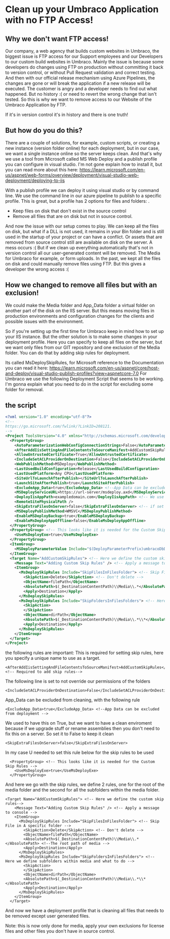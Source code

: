 # Clean up your Umbraco Application with no FTP Access!

## Why we don't want FTP access!
Our company, a web agency that builds custom websites in Umbraco, the biggest issue is FTP access for our Support employees and our Developers to our custom build websites in Umbraco.
Mainly the issue is because some developers do changes using FTP on production without committing it back to version control, or without Pull Request validation and correct testing. And then with our official release mechanism using Azure Pipelines, the changes are gone or will break the application if a new release will be executed. The customer is angry and a developer needs to find out what happened. But no history :( or need to revert the wrong change that isn't tested. So this is why we want to remove access to our Website of the Umbraco Application by FTP.

If it's in version control it's in history and there is one truth!

## But how do you do this? 
There are a couple of solutions, for example, custom scripts, or creating a new instance (version folder online) for each deployment, but in our case, we want a single instance online so the server keeps clean. And that's why we use a tool from Microsoft called MS Web Deploy and a publish profile you can configure in visual studio. I'm not gone explain how to install it, but you can read more about this here:  https://learn.microsoft.com/en-us/aspnet/web-forms/overview/deployment/visual-studio-web-deployment/deploying-to-iis

With a publish profile we can deploy it using visual studio or by command line. We use the command line in our azure pipeline to publish to a specific profile. This is great, but a profile has 2 options for files and folders: .
- Keep files on disk that don't exist in the source control
- Remove all files that are on disk but not in source control.

And now the issue with our setup comes to play. We can keep all the files on disk, but what if a DLL is not used, it remains in your Bin folder and is still used in the startup of your project or can have a conflict. Or assets that are removed from source control still are available on disk on the server. A mess occurs :( But if we clean up everything automatically that's not in version control all our user-generated content will be removed. The Media for Umbraco for example, or form uploads.
In the past, we kept all the files on disk and could manually remove files using FTP. But this gives a developer the wrong access :(

## How we changed to remove all files but with an exclusion!
We could make the Media folder and App_Data folder a virtual folder on another part of the disk on the IIS server. But this means moving files in production environments and configuration changes for the clients and possible issues with the environment.

So if you're setting up the first time for Umbraco keep in mind how to set up your IIS instance. But the other solution is to make some changes in your deployment profile. Here you can specify to keep all files on the server, but we want only files from our GIT repository and one exclusion of the Media folder. You can do that by adding skip rules for deployment.

Its called MsDeploySkipRules, for Microsoft reference to the Documentation you can read it here: https://learn.microsoft.com/en-us/aspnet/core/host-and-deploy/visual-studio-publish-profiles?view=aspnetcore-7.0
For Umbraco we use the following Deployment Script that seems to be working. I'm gonna explain what you need to do in the script for excluding some folder for removal.

## the script
```xml
<?xml version="1.0" encoding="utf-8"?>
<!--
https://go.microsoft.com/fwlink/?LinkID=208121.
-->
<Project ToolsVersion="4.0" xmlns="http://schemas.microsoft.com/developer/msbuild/2003">
  <PropertyGroup>
    <AutoParameterizationWebConfigConnectionStrings>False</AutoParameterizationWebConfigConnectionStrings>
    <AfterAddIisSettingAndFileContentsToSourceManifest>AddCustomSkipRules</AfterAddIisSettingAndFileContentsToSourceManifest> <!-- Required to add skip rules-->
    <AllowUntrustedCertificate>True</AllowUntrustedCertificate> 
    <IncludeSetACLProviderOnDestination>False</IncludeSetACLProviderOnDestination> <!-- We don't set folder rights, this will remove our current folder rights if set to true -->
    <WebPublishMethod>MSDeploy</WebPublishMethod>
    <LastUsedBuildConfiguration>Release</LastUsedBuildConfiguration>
    <LastUsedPlatform>Any CPU</LastUsedPlatform>
    <SiteUrlToLaunchAfterPublish></SiteUrlToLaunchAfterPublish>
    <LaunchSiteAfterPublish>true</LaunchSiteAfterPublish>
    <ExcludeApp_Data>true</ExcludeApp_Data> <!--App Data can be excluded from deployment -->
    <MSDeployServiceURL>https://url-server/msdeploy.axd</MSDeployServiceURL> <!-- Url to server where you want to deploy to -->
    <DeployIisAppPath>exampledomain.com</DeployIisAppPath> <!-- We use domain names for our deployment target -->
    <RemoteSitePhysicalPath />
    <SkipExtraFilesOnServer>false</SkipExtraFilesOnServer> <!-- if set to false it will remove all files not present in the build -->
    <MSDeployPublishMethod>WMSVC</MSDeployPublishMethod>
    <EnableMSDeployBackup>true</EnableMSDeployBackup>
    <EnableMsDeployAppOffline>false</EnableMsDeployAppOffline>
  </PropertyGroup>
  <PropertyGroup> <!-- This looks like it is needed for the Custom Skip Rules -->
    <UseMsDeployExe>true</UseMsDeployExe>
  </PropertyGroup>
  <ItemGroup>
    <MSDeployParameterValue Include="$(DeployParameterPrefix)umbracoDbDSN-Web.config Connection String" />
  </ItemGroup>
  <Target Name="AddCustomSkipRules"> <!-- Here we define the custom skip rules-->
    <Message Text="Adding Custom Skip Rules" /> <!-- Apply a message to console -->
    <ItemGroup>
      <MsDeploySkipRules Include="SkipFilesInFilesFolder"> <!-- Skip File in A specific folder -->
        <SkipAction>Delete</SkipAction> <!-- Don't delete -->
        <ObjectName>filePath</ObjectName>
        <AbsolutePath>$(_DestinationContentPath)\\Media\\.*</AbsolutePath> <!--The root path of media -->
        <Apply>Destination</Apply>
      </MsDeploySkipRules>
      <MsDeploySkipRules Include="SkipFoldersInFilesFolders"> <!-- Here we define subfolders within media and what to do -->
        <SkipAction>
        </SkipAction>
        <ObjectName>dirPath</ObjectName> 
        <AbsolutePath>$(_DestinationContentPath)\\Media\\.*\\*</AbsolutePath>
        <Apply>Destination</Apply>
      </MsDeploySkipRules>
    </ItemGroup>
  </Target>
</Project>
```

the following rules are important:
This is required for setting skip rules, here you specify a unique name to use as a target.
```
<AfterAddIisSettingAndFileContentsToSourceManifest>AddCustomSkipRules</AfterAddIisSettingAndFileContentsToSourceManifest> <!-- Required to add skip rules-->
```


The following line is set to not override our permissions of the folders

```
<IncludeSetACLProviderOnDestination>False</IncludeSetACLProviderOnDestination>
```

App_Data can be excluded from cleaning, with the following rule
```
<ExcludeApp_Data>true</ExcludeApp_Data> <!--App Data can be excluded from deployment -->
```

We used to have this on True, but we want to have a clean enviroment because if we upgrade stuff or rename assemblies then you don't need to fix this on a server. So set it to False to keep it clean
```
<SkipExtraFilesOnServer>false</SkipExtraFilesOnServer>
```

In my case U needed to set this rule below for the skip rules to be used
```
  <PropertyGroup> <!-- This looks like it is needed for the Custom Skip Rules -->
    <UseMsDeployExe>true</UseMsDeployExe>
  </PropertyGroup>
  ```
  
And here we go with the skip rules, we define 2 rules, one for the root of the media folder and the second for all the subfolders within the media folder.

```
<Target Name="AddCustomSkipRules"> <!-- Here we define the custom skip rules-->
    <Message Text="Adding Custom Skip Rules" /> <!-- Apply a message to console -->
    <ItemGroup>
      <MsDeploySkipRules Include="SkipFilesInFilesFolder"> <!-- Skip File in A specific folder -->
        <SkipAction>Delete</SkipAction> <!-- Don't delete -->
        <ObjectName>filePath</ObjectName>
        <AbsolutePath>$(_DestinationContentPath)\\Media\\.*</AbsolutePath> <!--The root path of media -->
        <Apply>Destination</Apply>
      </MsDeploySkipRules>
      <MsDeploySkipRules Include="SkipFoldersInFilesFolders"> <!-- Here we define subfolders within media and what to do -->
        <SkipAction>
        </SkipAction>
        <ObjectName>dirPath</ObjectName> 
        <AbsolutePath>$(_DestinationContentPath)\\Media\\.*\\*</AbsolutePath>
        <Apply>Destination</Apply>
      </MsDeploySkipRules>
    </ItemGroup>
  </Target>
  ```
  
  And now we have a deployment profile that is cleaning all files that needs to be removed except user generated files. 
  
 Note: this is now only done for media, apply your own exclusions for license files and other files you don't have in source control.
 

